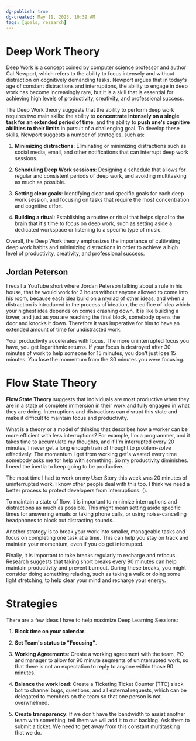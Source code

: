 ```yaml
---
dg-publish: true
dg-created: May 11, 2023, 10:39 AM
tags: [goals, research]
---
```


# Deep Work Theory

Deep Work is a concept coined by computer science professor and author Cal Newport, which refers to the ability to focus intensely and without distraction on cognitively demanding tasks. Newport argues that in today's age of constant distractions and interruptions, the ability to engage in deep work has become increasingly rare, but it is a skill that is essential for achieving high levels of productivity, creativity, and professional success.

The Deep Work theory suggests that the ability to perform deep work requires two main skills: the ability to **concentrate intensely on a single task for an extended period of time**, and the ability to **push one's cognitive abilities to their limits** in pursuit of a challenging goal. To develop these skills, Newport suggests a number of strategies, such as:

1.  **Minimizing distractions**: Eliminating or minimizing distractions such as social media, email, and other notifications that can interrupt deep work sessions.
    
2.  **Scheduling Deep Work sessions**: Designing a schedule that allows for regular and consistent periods of deep work, and avoiding multitasking as much as possible.
    
3.  **Setting clear goals**: Identifying clear and specific goals for each deep work session, and focusing on tasks that require the most concentration and cognitive effort.
    
4.  **Building a ritual**: Establishing a routine or ritual that helps signal to the brain that it's time to focus on deep work, such as setting aside a dedicated workspace or listening to a specific type of music.
    

Overall, the Deep Work theory emphasizes the importance of cultivating deep work habits and minimizing distractions in order to achieve a high level of productivity, creativity, and professional success.

## Jordan Peterson

I recall a YouTube short where Jordan Peterson talking about a rule in his house, that he would work for 3 hours without anyone allowed to come into his room, because each idea build on a myriad of other ideas, and when a distraction is introduced in the process of ideation, the edifice of idea which your highest idea depends on comes crashing down. It is like building a tower, and just as you are reaching the final block, somebody opens the door and knocks it down. Therefore it was imperative for him to have an extended amount of time for undistracted work.

Your productivity accelerates with focus. The more uninterrupted focus you have, you get logarithmic returns. If your focus is destroyed after 30 minutes of work to help someone for 15 minutes, you don't just lose 15 minutes. You lose the momentum from the 30 minutes you were focusing.

# Flow State Theory

**Flow State Theory** suggests that individuals are most productive when they are in a state of complete immersion in their work and fully engaged in what they are doing. Interruptions and distractions can disrupt this state and make it difficult to maintain focus and productivity.

What is a theory or a model of thinking that describes how a worker can be more efficient with less interruptions? For example, I'm a programmer, and it takes time to accumulate my thoughts, and if I'm interrupted every 20 minutes, I never get a long enough train of thought to problem-solve effectively. The momentum I get from working get's wasted every time somebody asks me for help with something. So my productivity diminishes. I need the inertia to keep going to be productive.

The most time I had to work on my User Story this week was 20 minutes of uninterrupted work. I know other people deal with this too. I think we need a better process to protect developers from interruptions. ().

To maintain a state of flow, it is important to minimize interruptions and distractions as much as possible. This might mean setting aside specific times for answering emails or taking phone calls, or using noise-cancelling headphones to block out distracting sounds.

Another strategy is to break your work into smaller, manageable tasks and focus on completing one task at a time. This can help you stay on track and maintain your momentum, even if you do get interrupted.

Finally, it is important to take breaks regularly to recharge and refocus. Research suggests that taking short breaks every 90 minutes can help maintain productivity and prevent burnout. During these breaks, you might consider doing something relaxing, such as taking a walk or doing some light stretching, to help clear your mind and recharge your energy.

# Strategies

There are a few ideas I have to help maximize Deep Learning Sessions:

1. **Block time on your calendar**.
	
2. **Set Team's status to "Focusing"**.
	
3. **Working Agreements**: Create a working agreement with the team, PO, and manager to allow for 90 minute segments of uninterrupted work, so that there is not an expectation to reply to anyone within those 90 minutes.
	
4. **Balance the work load**: Create a Ticketing Ticket Counter (TTC) slack bot to channel bugs, questions, and all external requests, which can be delegated to members on the team so that one person is not overwhelmed.
	
5. **Create transparency**: If we don't have the bandwidth to assist another team with something, tell them we will add it to our backlog. Ask them to submit a ticket. We need to get away from this constant multitasking that we do.